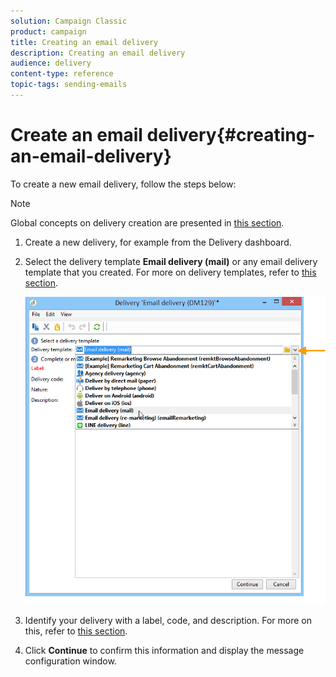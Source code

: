 ```yaml
---
solution: Campaign Classic
product: campaign
title: Creating an email delivery
description: Creating an email delivery
audience: delivery
content-type: reference
topic-tags: sending-emails
---
```


# Create an email delivery{#creating-an-email-delivery}

To create a new email delivery, follow the steps below:

>[!NOTE]
>
>Global concepts on delivery creation are presented in [this section](../../delivery/using/steps-about-delivery-creation-steps.md).

1. Create a new delivery, for example from the Delivery dashboard.
1. Select the delivery template **Email delivery (mail)** or any email delivery template that you created. For more on delivery templates, refer to [this section](../../delivery/using/about-templates.md).

   ![](assets/s_ncs_user_wizard_email01_1.png)

1. Identify your delivery with a label, code, and description. For more on this, refer to [this section](../../delivery/using/steps-create-and-identify-the-delivery.md#identifying-the-delivery).
1. Click **Continue** to confirm this information and display the message configuration window.
